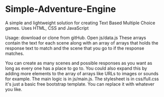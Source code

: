 # Simple-Adventure-Engine
A simple and lightweight solution for creating Text Based Multiple Choice games. Uses HTML, CSS and JavaScript
            
Usage: download or clone from gitHub.
Open js/data.js
These arrays contain the text for each scene along with an array of arrays that holds the response text to match and the scene that you go to if the response matches.

You can create as many scenes and possible responses as you want as long as every one has a place to go to.
You could also expand this by adding more elements to the array of arrays like URLs to images or sounds for example.
The main logic is in js/main.js.
The stylesheet is in css/full.css it's just a basic free bootstrap template. You can replace it with whatever you like.

